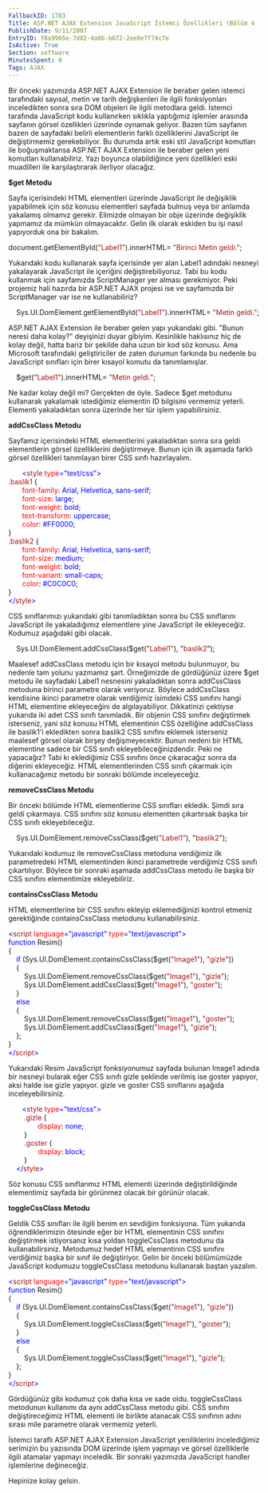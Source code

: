 ```yaml
---
FallbackID: 1783
Title: ASP.NET AJAX Extension JavaScript İstemci Özellikleri (Bölüm 4 - DOM Fonksiyonları)
PublishDate: 9/11/2007
EntryID: f8a9905e-7d02-4a0b-b672-2ee0e7f74c7e
IsActive: True
Section: software
MinutesSpent: 0
Tags: AJAX
---
```

Bir önceki yazımızda ASP.NET AJAX Extension ile beraber gelen istemci
tarafındaki sayısal, metin ve tarih değişkenleri ile ilgili
fonksiyonları inceledikten sonra sıra DOM objeleri ile ilgili metodlara
geldi. İstemci tarafında JavaScript kodu kullanırken sıklıkla yaptığımız
işlemler arasında sayfanın görsel özellikleri üzerinde oynamak geliyor.
Bazen tüm sayfanın bazen de sayfadaki belirli elementlerin farklı
özelliklerini JavaScript ile değiştirmemiz gerekebiliyor. Bu durumda
artık eski stil JavaScript komutları ile boğuşmaktansa ASP.NET AJAX
Extension ile beraber gelen yeni komutları kullanabiliriz. Yazı boyunca
olabildiğince yeni özellikleri eski muadilleri ile karşılaştırarak
ilerliyor olacağız.

**\$get Metodu**

Sayfa içerisindeki HTML elementleri üzerinde JavaScript ile değişiklik
yapabilmek için söz konusu elementleri sayfada bulmuş veya bir anlamda
yakalamış olmamız gerekir. Elimizde olmayan bir obje üzerinde değişiklik
yapmamız da mümkün olmayacaktır. Gelin ilk olarak eskiden bu işi nasıl
yapıyorduk ona bir bakalım.

document.getElementById(<span
style="color:#A31515; ">"Label1"</span>).innerHTML= <span
style="color:#A31515; ">"Birinci Metin geldi."</span>;

Yukarıdaki kodu kullanarak sayfa içerisinde yer alan Label1 adındaki
nesneyi yakalayarak JavaScript ile içeriğini değiştirebiliyoruz. Tabi bu
kodu kullanmak için sayfamızda ScriptManager yer alması gerekmiyor. Peki
projemiz hali hazırda bir ASP.NET AJAX projesi ise ve sayfamızda bir
ScriptManager var ise ne kullanabiliriz?

    Sys.UI.DomElement.getElementById(<span
style="color:#A31515; ">"Label1"</span>).innerHTML= <span
style="color:#A31515; ">"Metin geldi."</span>;

ASP.NET AJAX Extension ile beraber gelen yapı yukarıdaki gibi. "Bunun
neresi daha kolay?" deyişinizi duyar gibiyim. Kesinlikle haklısınız hiç
de kolay değil, hatta bariz bir şekilde daha uzun bir kod söz konusu.
Ama Microsoft tarafındaki geliştiriciler de zaten durumun farkında bu
nedenle bu JavaScript sınıfları için birer kısayol komutu da
tanımlamışlar.

    \$get(<span style="color:#A31515; ">"Label1"</span>).innerHTML=
<span style="color:#A31515; ">"Metin geldi."</span>;

Ne kadar kolay değil mi? Gerçekten de öyle. Sadece \$get metodunu
kullanarak yakalamak istediğimiz elementin ID bilgisini vermemiz
yeterli. Elementi yakaladıktan sonra üzerinde her tür işlem
yapabilirsiniz.

**addCssClass Metodu**

Sayfamız içerisindeki HTML elementlerini yakaladıktan sonra sıra geldi
elementlerin görsel özelliklerini değiştirmeye. Bunun için ilk aşamada
farklı görsel özellikleri tanımlayan birer CSS sınfı hazırlayalım.

<span>       <span style="color:blue; ">\<</span><span
style="color:#A31515; ">style</span> <span
style="color:red; ">type</span><span
style="color:blue; ">="text/css"\></span></span>\
 <span style="color:#A31515; ">.baslik1</span><span> {</span>\
 <span>       <span style="color:red; ">font-family</span>: <span
style="color:blue; ">Arial,</span> <span
style="color:blue; ">Helvetica,</span> <span
style="color:blue; ">sans-serif</span>;</span>\
 <span>       <span style="color:red; ">font-size</span>: <span
style="color:blue; ">large</span>;</span>\
 <span>       <span style="color:red; ">font-weight</span>: <span
style="color:blue; ">bold</span>;</span>\
 <span>       <span style="color:red; ">text-transform</span>: <span
style="color:blue; ">uppercase</span>;</span>\
 <span>       <span style="color:red; ">color</span>: <span
style="color:blue; ">\#FF0000</span>;</span>\
 <span>}</span>\
 <span style="color:#A31515; ">.baslik2</span><span> {</span>\
 <span>       <span style="color:red; ">font-family</span>: <span
style="color:blue; ">Arial,</span> <span
style="color:blue; ">Helvetica,</span> <span
style="color:blue; ">sans-serif</span>;</span>\
 <span>       <span style="color:red; ">font-size</span>: <span
style="color:blue; ">medium</span>;</span>\
 <span>       <span style="color:red; ">font-weight</span>: <span
style="color:blue; ">bold</span>;</span>\
 <span>       <span style="color:red; ">font-variant</span>: <span
style="color:blue; ">small-caps</span>;</span>\
 <span>       <span style="color:red; ">color</span>: <span
style="color:blue; ">\#C0C0C0</span>;</span>\
 <span>}</span>\
 <span style="color:blue; ">\</</span><span
style="color:#A31515; ">style</span><span style="color:blue; ">\></span>

CSS sınıflarımızı yukarıdaki gibi tanımladıktan sonra bu CSS sınıflarını
JavaScript ile yakaladığımız elementlere yine JavaScript ile
ekleyeceğiz. Kodumuz aşağıdaki gibi olacak.

<span>    Sys.UI.DomElement.addCssClass(\$get(<span
style="color:#A31515; ">"Label1"</span>), "<span
style="color:#A31515; ">baslik2</span>");</span>

Maalesef addCssClass metodu için bir kısayol metodu bulunmuyor, bu
nedenle tam yolunu yazmamız şart. Örneğimizde de gördüğünüz üzere \$get
metodu ile sayfadaki Label1 nesnesini yakaladıktan sonra addCssClass
metoduna birinci parametre olarak veriyoruz. Böylece addCssClass
kendisine ikinci parametre olarak verdiğimiz isimdeki CSS sınıfını hangi
HTML elementine ekleyeceğini de algılayabiliyor. Dikkatinizi çektiyse
yukarıda iki adet CSS sınıfı tanımladık. Bir objenin CSS sınıfını
değiştirmek isterseniz, yani söz konusu HTML elementinin CSS özelliğine
addCssClass ile baslik1'i ekledikten sonra baslik2 CSS sınıfını eklemek
isterseniz maalesef görsel olarak birşey değişmeyecektir. Bunun nedeni
bir HTML elementine sadece bir CSS sınıfı ekleyebileceğinizdendir. Peki
ne yapacağız? Tabi ki eklediğimiz CSS sınıfını önce çıkaracağız sonra da
diğerini ekleyeceğiz. HTML elementlerinden CSS sınıfı çıkarmak için
kullanacağımız metodu bir sonraki bölümde inceleyeceğiz.

**removeCssClass Metodu**

Bir önceki bölümde HTML elementlerine CSS sınıfları ekledik. Şimdi sıra
geldi çıkarmaya. CSS sınıfını söz konusu elementten çıkartırsak başka
bir CSS sınıfı ekleyebileceğiz.

    Sys.UI.DomElement.removeCssClass(\$get(<span
style="color:#A31515; ">"Label1"</span>), "<span
style="color:#A31515; ">baslik2</span>");

Yukarıdaki kodumuz ile removeCssClass metoduna verdiğimiz ilk
parametredeki HTML elementinden ikinci parametrede verdiğimiz CSS sınıfı
çıkartılıyor. Böylece bir sonraki aşamada addCssClass metodu ile başka
bir CSS sınıfını elementimize ekleyebiliriz.

**containsCssClass Metodu**

HTML elementlerine bir CSS sınıfını ekleyip eklemediğinizi kontrol
etmeniz gerektiğinde containsCssClass metodunu kullanabilirsiniz.

<span style="color:blue; ">\<</span><span
style="color:#A31515; ">script</span><span> <span
style="color:red; ">language</span><span
style="color:blue; ">="javascript"</span> <span
style="color:red; ">type</span><span
style="color:blue; ">="text/javascript"\></span></span>\
 <span style="color:blue; ">function</span><span> Resim()</span>\
 <span>{</span>\
 <span>    <span style="color:blue; ">if</span>
(Sys.UI.DomElement.containsCssClass(\$get(<span
style="color:#A31515; ">"Image1"</span>), <span
style="color:#A31515; ">"gizle"</span>))</span>\
 <span>    {</span>\
 <span>        Sys.UI.DomElement.removeCssClass(\$get(<span
style="color:#A31515; ">"Image1"</span>), <span
style="color:#A31515; ">"gizle"</span>);</span>\
 <span>        Sys.UI.DomElement.addCssClass(\$get(<span
style="color:#A31515; ">"Image1"</span>), <span
style="color:#A31515; ">"goster"</span>);</span>\
 <span>    }</span>\
 <span>    <span style="color:blue; ">else</span></span>\
 <span>    {</span>\
 <span>        Sys.UI.DomElement.removeCssClass(\$get(<span
style="color:#A31515; ">"Image1"</span>), <span
style="color:#A31515; ">"goster"</span>);</span>\
 <span>        Sys.UI.DomElement.addCssClass(\$get(<span
style="color:#A31515; ">"Image1"</span>), <span
style="color:#A31515; ">"gizle"</span>);</span>\
 <span>    };</span>\
 <span>}</span>\
 <span style="color:blue; ">\</</span><span
style="color:#A31515; ">script</span><span
style="color:blue; ">\></span>

Yukarıdaki Resim JavaScript fonksiyonumuz sayfada bulunan Image1 adında
bir nesneyi bularak eğer CSS sınıfı gizle şeklinde verilmiş ise goster
yapıyor, aksi halde ise gizle yapıyor. gizle ve goster CSS sınıflarını
aşağıda inceleyebilirsiniz.

<span>       <span style="color:blue; ">\<</span><span
style="color:#A31515; ">style</span> <span
style="color:red; ">type</span><span
style="color:blue; ">="text/css"\></span></span>\
 <span>        <span style="color:#A31515; ">.gizle</span> {</span>\
 <span>               <span style="color:red; ">display</span>: <span
style="color:blue; ">none</span>;</span>\
 <span>        }</span>\
 <span>        <span style="color:#A31515; ">.goster</span> {</span>\
 <span>               <span style="color:red; ">display</span>: <span
style="color:blue; ">block</span>;</span>\
 <span>        }</span>\
 <span>    <span style="color:blue; ">\</</span><span
style="color:#A31515; ">style</span><span
style="color:blue; ">\></span></span>

Söz konusu CSS sınıflarımız HTML elementi üzerinde değiştirildiğinde
elementimiz sayfada bir görünmez olacak bir görünür olacak.

**toggleCssClass Metodu**

Geldik CSS sınıfları ile ilgili benim en sevdiğim fonksiyona. Tüm
yukarıda öğrendiklerimizin ötesinde eğer bir HTML elementinin CSS
sınıfını değiştirmek istiyorsanız kısa yoldan toggleCssClass metodunu da
kullanabilirsiniz. Metodumuz hedef HTML elementinin CSS sınıfını
verdiğimiz başka bir sınıf ile değiştiriyor. Gelin bir önceki
bölümümüzde JavaScript kodumuzu toggleCssClass metodunu kullanarak
baştan yazalım.

<span style="color:blue; ">\<</span><span
style="color:#A31515; ">script</span><span> <span
style="color:red; ">language</span><span
style="color:blue; ">="javascript"</span> <span
style="color:red; ">type</span><span
style="color:blue; ">="text/javascript"\></span></span>\
 <span style="color:blue; ">function</span><span> Resim()</span>\
 <span>{</span>\
 <span>    <span style="color:blue; ">if</span>
(Sys.UI.DomElement.containsCssClass(\$get(<span
style="color:#A31515; ">"Image1"</span>), <span
style="color:#A31515; ">"gizle"</span>))</span>\
 <span>    {</span>\
 <span>        Sys.UI.DomElement.toggleCssClass(\$get(<span
style="color:#A31515; ">"Image1"</span>), <span
style="color:#A31515; ">"goster"</span>);</span>\
 <span>    }</span>\
 <span>    <span style="color:blue; ">else</span></span>\
 <span>    {</span>\
 <span>        Sys.UI.DomElement.toggleCssClass(\$get(<span
style="color:#A31515; ">"Image1"</span>), <span
style="color:#A31515; ">"gizle"</span>);</span>\
 <span>    };</span>\
 <span>}</span>\
 <span style="line-height:115%; color:blue; ">\</</span><span
style="line-height:115%; color:#A31515; ">script</span><span
style="color:blue; ">\></span>

Gördüğünüz gibi kodumuz çok daha kısa ve sade oldu. toggleCssClass
metodunun kullanımı da aynı addCssClass metodu gibi. CSS sınıfını
değiştireceğimiz HTML elementi ile birlikte atanacak CSS sınıfının adını
sırası mile parametre olarak vermemiz yeterli.

İstemci taraflı ASP.NET AJAX Extension JavaScript yeniliklerini
incelediğimiz serimizin bu yazısında DOM üzerinde işlem yapmayı ve
görsel özelliklerle ilgili atamalar yapmayı inceledik. Bir sonraki
yazımızda JavaScript handler işlemlerine değineceğiz.

Hepinize kolay gelsin.


